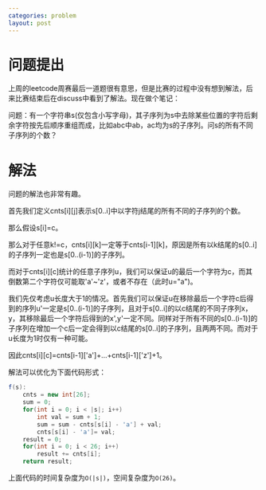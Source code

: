 ```yaml
---
categories: problem
layout: post
---
```


# 问题提出

上周的leetcode周赛最后一道题很有意思，但是比赛的过程中没有想到解法，后来比赛结束后在discuss中看到了解法。现在做个笔记：

问题：有一个字符串s(仅包含小写字母)，其子序列为s中去除某些位置的字符后剩余字符按先后顺序重组而成，比如abc中ab，ac均为s的子序列。问s的所有不同子序列的个数？

# 解法

问题的解法也非常有趣。

首先我们定义cnts\[i]\[j]表示s[0..i]中以字符j结尾的所有不同的子序列的个数。

那么假设s[i]=c。

那么对于任意k!=c，cnts\[i]\[k]一定等于cnts\[i-1][k]，原因是所有以k结尾的s[0..i]的子序列一定也是s[0..(i-1)]的子序列。

而对于cnts\[i]\[c]统计的任意子序列u，我们可以保证u的最后一个字符为c，而其倒数第二个字符仅可能取'a'~'z'，或者不存在（此时u="a")。

我们先仅考虑u长度大于1的情况。首先我们可以保证u在移除最后一个字符c后得到的序列u'一定是s[0..(i-1)]的子序列，且对于s[0..i]的以c结尾的不同子序列x，y，其移除最后一个字符后得到的x',y'一定不同。同样对于所有不同的s[0..(i-1)]的子序列在增加一个c后一定会得到以c结尾的s[0..i]的子序列，且两两不同。而对于u长度为1时仅有一种可能。

因此cnts\[i]\[c]=cnts\[i-1]\['a']+...+cnts\[i-1]\['z']+1。

解法可以优化为下面代码形式：

```java
f(s):
    cnts = new int[26];
    sum = 0;
    for(int i = 0; i < |s|; i++)
        int val = sum + 1;
        sum = sum - cnts[s[i] - 'a'] + val;
        cnts[s[i] - 'a']= val;
    result = 0;
    for(int i = 0; i < 26; i++)
        result += cnts[i];
    return result;
```

上面代码的时间复杂度为`O(|s|)`，空间复杂度为`O(26)`。
